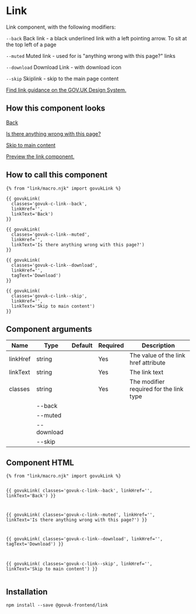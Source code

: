 

<h1 class="govuk-u-heading-36">
Link
</h1>

<p class="govuk-u-core-24">
Link component, with the following modifiers:

`--back`
Back link - a black underlined link with a left pointing arrow. To sit at the top left of a page

`--muted`
Muted link - used for is "anything wrong with this page?" links

`--download`
Download Link - with download icon

`--skip`
Skiplink - skip to the main page content
</p>

<p class="govuk-u-copy-19">
  <a href="">Find link guidance on the GOV.UK Design System.</a>
</p>

<h2 class="govuk-u-heading-24">How this component looks</h2>

<div>

<a href="" class="govuk-c-link govuk-c-link--back">Back</a>


<a href="" class="govuk-c-link govuk-c-link--muted">Is there anything wrong with this page?</a>


<a href="" class="govuk-c-link govuk-c-link--download"></a>


<a href="" class="govuk-c-link govuk-c-link--skip">Skip to main content</a>

</div>

<p class="govuk-u-copy-19">
<a href="http://govuk-frontend-review.herokuapp.com/components/link/preview">Preview the link component.
</a>
</p>

  <h2 class="govuk-u-heading-24">How to call this component</h2>

  <pre><code>{% from &quot;link/macro.njk&quot; import govukLink %}

{{ govukLink(
  classes=&#39;govuk-c-link--back&#39;,
  linkHref=&#39;&#39;,
  linkText=&#39;Back&#39;)
}}

{{ govukLink(
  classes=&#39;govuk-c-link--muted&#39;,
  linkHref=&#39;&#39;,
  linkText=&#39;Is there anything wrong with this page?&#39;)
}}

{{ govukLink(
  classes=&#39;govuk-c-link--download&#39;,
  linkHref=&#39;&#39;,
  tagText=&#39;Download&#39;)
}}

{{ govukLink(
  classes=&#39;govuk-c-link--skip&#39;,
  linkHref=&#39;&#39;,
  linkText=&#39;Skip to main content&#39;)
}}
</code></pre>

<h2 class="govuk-u-heading-24">Component arguments</h2>

<div>

<!-- TODO: Use the table macro here and pass it component argument data -->
| Name      | Type    | Default | Required  | Description
|---        |---      |---      |---        |---
| linkHref  | string  |         | Yes       | The value of the link href attribute
| linkText  | string  |         | Yes       | The link text
| classes   | string  |         | Yes       | The modifier required for the link type
                                            | --back
                                            | --muted
                                            | --download
                                            | --skip

</div>

<h2 class="govuk-u-heading-24">Component HTML</h2>
<pre><code>{% from &quot;link/macro.njk&quot; import govukLink %}

{{ govukLink(
  classes=&#39;govuk-c-link--back&#39;,
  linkHref=&#39;&#39;,
  linkText=&#39;Back&#39;)
}}

{{ govukLink(
  classes=&#39;govuk-c-link--muted&#39;,
  linkHref=&#39;&#39;,
  linkText=&#39;Is there anything wrong with this page?&#39;)
}}

{{ govukLink(
  classes=&#39;govuk-c-link--download&#39;,
  linkHref=&#39;&#39;,
  tagText=&#39;Download&#39;)
}}

{{ govukLink(
  classes=&#39;govuk-c-link--skip&#39;,
  linkHref=&#39;&#39;,
  linkText=&#39;Skip to main content&#39;)
}}
</code></pre>

<h2 class="govuk-u-heading-24">Installation</h2>
<pre><code>npm install --save @govuk-frontend/link</code></pre>

